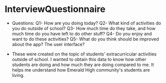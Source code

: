 # InterviewQuestionnaire
- Questions:
Q1- How are you doing today?
Q2- What kind of activities do you do outside of school?
Q3- How much time do they take, and how much time do you have left to do other stuff?
Q4- Do you enjoy and want to do these activities?
Q5- What do you think should be improved about the app? The user interface?

- These were created on the topic of students' extracurricular activities outside of school. I wanted to obtain this data to know how other students are doing and how much they are doing compared to me. It helps me understand how Emerald High community's students are living. 
